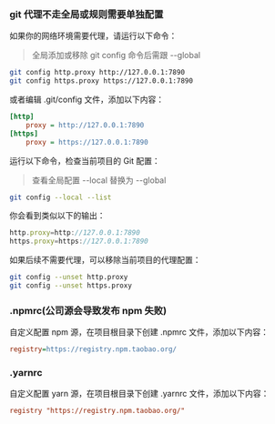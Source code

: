 ### git 代理不走全局或规则需要单独配置

如果你的网络环境需要代理，请运行以下命令：

> 全局添加或移除 git config 命令后需跟 --global

```bash
git config http.proxy http://127.0.0.1:7890
git config https.proxy https://127.0.0.1:7890
```

或者编辑 .git/config 文件，添加以下内容：

```ini
[http]
    proxy = http://127.0.0.1:7890
[https]
    proxy = https://127.0.0.1:7890
```

运行以下命令，检查当前项目的 Git 配置：

> 查看全局配置 --local 替换为 --global

```bash
git config --local --list
```

你会看到类似以下的输出：

```js
http.proxy=http://127.0.0.1:7890
https.proxy=https://127.0.0.1:7890
```

如果后续不需要代理，可以移除当前项目的代理配置：

```bash
git config --unset http.proxy
git config --unset https.proxy
```

### .npmrc(公司源会导致发布 npm 失败)

自定义配置 npm 源，在项目根目录下创建 .npmrc 文件，添加以下内容：

```ini
registry=https://registry.npm.taobao.org/
```

### .yarnrc

自定义配置 yarn 源，在项目根目录下创建 .yarnrc 文件，添加以下内容：

```ini
registry "https://registry.npm.taobao.org/"
```
